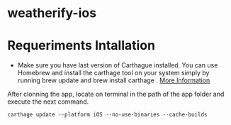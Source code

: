# weatherify-ios

# Requeriments Intallation

-  Make sure you have last version of Carthague installed.   You can use Homebrew and install the carthage tool on your system simply by running brew update and brew install carthage . 
[More Information](https://github.com/Carthage/Carthage)

After clonning the app, locate on terminal in the path of the app folder and execute the next command.

`carthage update --platform iOS --no-use-binaries --cache-builds`




